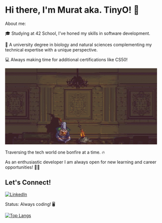 <h1>Hi there, I'm Murat aka. TinyO! 🤖</h1>

About me:

🎓 Studying at 42 School, I've honed my skills in software development.

🔬 A university degree in biology and natural sciences complementing my technical expertise with a unique perspective.

💻 Always making time for additional certifications like CS50! 





![](https://github.com/OkuM1/OkuM1/blob/main/darksouls.gif)



Traversing the tech world one bonfire at a time. 🔥



As an enthusiastic developer I am always open for new learning and career opportunities!  🚀✨

<h2>Let's Connect!</h2>


[![LinkedIn](https://img.shields.io/badge/LinkedIn-Profile-blue?style=flat-square&logo=linkedin)](https://www.linkedin.com/in/muratokutucu)



Status: Always coding! 🖥️






[![Top Langs](https://github-readme-stats.vercel.app/api/top-langs/?username=OkuM1)](https://github.com/OkuM1/github-readme-stats)
